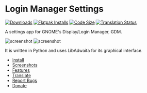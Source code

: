# Login Manager Settings

[![Downloads](https://img.shields.io/github/downloads/realmazharhussain/gdm-settings/total)](https://github.com/realmazharhussain/gdm-settings/releases/latest)
[![Flatpak Installs](https://img.shields.io/flathub/downloads/io.github.realmazharhussain.GdmSettings)](https://github.com/realmazharhussain/gdm-settings/wiki/Installation)
[![Code Size](https://img.shields.io/github/languages/code-size/realmazharhussain/gdm-settings)](#)
[![Translation Status](https://hosted.weblate.org/widgets/gdm-settings/-/svg-badge.svg)](https://hosted.weblate.org/projects/gdm-settings/#languages)

A settings app for GNOME's Display/Login Manager, GDM.

![screenshot](https://github.com/realmazharhussain/gdm-settings/wiki/screenshots/screenshot-1.png#gh-light-mode-only)
![screenshot](https://github.com/realmazharhussain/gdm-settings/wiki/screenshots/screenshot-1-dark.png#gh-dark-mode-only)

It is written in Python and uses LibAdwaita for its graphical interface.

- [Install](https://github.com/realmazharhussain/gdm-settings/wiki/Installation)
- [Screenshots](https://github.com/realmazharhussain/gdm-settings/wiki/Screenshots)
- [Features](https://github.com/realmazharhussain/gdm-settings/wiki/Features)
- [Translate](https://hosted.weblate.org/engage/gdm-settings)
- [Report Bugs](https://github.com/realmazharhussain/gdm-settings/issues/new?assignees=&labels=bug&template=bug_report.yml)
- [Donate](https://www.patreon.com/mazharhussain)
